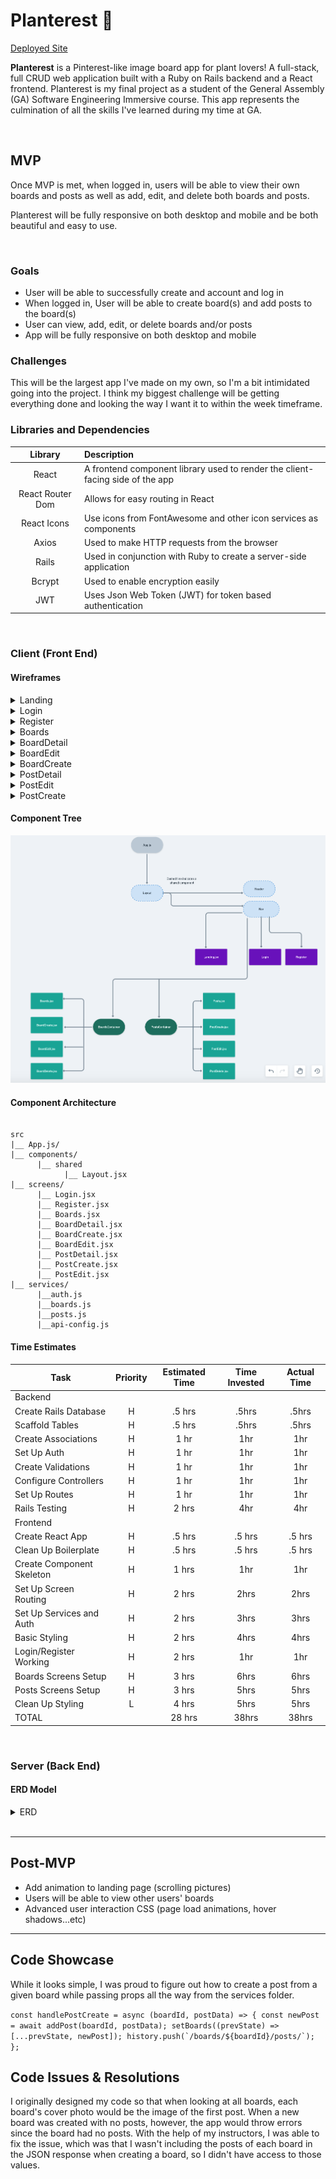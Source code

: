 # Planterest :herb:

[Deployed Site](https://planterest.netlify.app/)

**Planterest** is a Pinterest-like image board app for plant lovers! A full-stack, full CRUD web application built with a Ruby on Rails backend and a React frontend. Planterest is my final project as a student of the General Assembly (GA) Software Engineering Immersive course. This app represents the culmination of all the skills I've learned during my time at GA.

<br>

## MVP

Once MVP is met, when logged in, users will be able to view their own boards and posts as well as add, edit, and delete both boards and posts.

Planterest will be fully responsive on both desktop and mobile and be both beautiful and easy to use.

<br>

### Goals

- User will be able to successfully create and account and log in
- When logged in, User will be able to create board(s) and add posts to the board(s)
- User can view, add, edit, or delete boards and/or posts
- App will be fully responsive on both desktop and mobile
  <br>

### Challenges

This will be the largest app I've made on my own, so I'm a bit intimidated going into the project. I think my biggest challenge will be getting everything done and looking the way I want it to within the week timeframe.
<br>

### Libraries and Dependencies

|     Library      | Description                                                                   |
| :--------------: | :---------------------------------------------------------------------------- |
|      React       | A frontend component library used to render the client-facing side of the app |
| React Router Dom | Allows for easy routing in React                                              |
|   React Icons    | Use icons from FontAwesome and other icon services as components              |
|      Axios       | Used to make HTTP requests from the browser                                   |
|      Rails       | Used in conjunction with Ruby to create a server-side application             |
|      Bcrypt      | Used to enable encryption easily                                              |
|       JWT        | Uses Json Web Token (JWT) for token based authentication                      |

<br>

### Client (Front End)

#### Wireframes

<details><summary>Landing</summary>
      
![Landing](https://github.com/Hanna-Boorom/planterest/blob/main/README-images/Landing%20Wireframes.png)

</details>

<details><summary>Login</summary>
      
![Login](https://github.com/Hanna-Boorom/planterest/blob/main/README-images/Login%20Wireframes.png)

</details>

<details><summary>Register</summary>
      
![Register](https://github.com/Hanna-Boorom/planterest/blob/main/README-images/Register%20Wireframes.png)

</details>

<details><summary>Boards</summary>
      
![Boards](https://github.com/Hanna-Boorom/planterest/blob/main/README-images/Boards%20Wireframes.png)

</details>

<details><summary>BoardDetail</summary>
      
![BoardDetail](https://github.com/Hanna-Boorom/planterest/blob/main/README-images/BoardDetail%20Wireframes.png)

</details>

<details><summary>BoardEdit</summary>
      
![BoardEdit](https://github.com/Hanna-Boorom/planterest/blob/main/README-images/BoardEdit%20Wireframes.png)

</details>

<details><summary>BoardCreate</summary>
      
![BoardCreate](https://github.com/Hanna-Boorom/planterest/blob/main/README-images/BoardCreate%20Wireframes.png)

</details>

<details><summary>PostDetail</summary>
      
![PostDetail](https://github.com/Hanna-Boorom/planterest/blob/main/README-images/PostDetail%20Wireframes.png)

</details>

<details><summary>PostEdit</summary>
      
![PostEdit](https://github.com/Hanna-Boorom/planterest/blob/main/README-images/PostEdit%20Wireframes.png)

</details>

<details><summary>PostCreate</summary>
      
![PostCreate](https://github.com/Hanna-Boorom/planterest/blob/main/README-images/PostCreate%20Wireframes.png)

</details>

#### Component Tree

![Component Tree](https://github.com/Hanna-Boorom/planterest/blob/main/README-images/Component%20Tree.png)

#### Component Architecture

```structure

src
|__ App.js/
|__ components/
      |__ shared
            |__ Layout.jsx
|__ screens/
      |__ Login.jsx
      |__ Register.jsx
      |__ Boards.jsx
      |__ BoardDetail.jsx
      |__ BoardCreate.jsx
      |__ BoardEdit.jsx
      |__ PostDetail.jsx
      |__ PostCreate.jsx
      |__ PostEdit.jsx
|__ services/
      |__auth.js
      |__boards.js
      |__posts.js
      |__api-config.js

```

#### Time Estimates

| Task                      | Priority | Estimated Time | Time Invested | Actual Time |
| ------------------------- | :------: | :------------: | :-----------: | :---------: |
| Backend                   |          |                |               |             |
| Create Rails Database     |    H     |     .5 hrs     |     .5hrs     |    .5hrs    |
| Scaffold Tables           |    H     |     .5 hrs     |     .5hrs     |    .5hrs    |
| Create Associations       |    H     |      1 hr      |      1hr      |     1hr     |
| Set Up Auth               |    H     |      1 hr      |      1hr      |     1hr     |
| Create Validations        |    H     |      1 hr      |      1hr      |     1hr     |
| Configure Controllers     |    H     |      1 hr      |      1hr      |     1hr     |
| Set Up Routes             |    H     |      1 hr      |      1hr      |     1hr     |
| Rails Testing             |    H     |     2 hrs      |      4hr      |     4hr     |
| Frontend                  |          |                |               |             |
| Create React App          |    H     |     .5 hrs     |    .5 hrs     |   .5 hrs    |
| Clean Up Boilerplate      |    H     |     .5 hrs     |    .5 hrs     |   .5 hrs    |
| Create Component Skeleton |    H     |     1 hrs      |      1hr      |     1hr     |
| Set Up Screen Routing     |    H     |     2 hrs      |     2hrs      |    2hrs     |
| Set Up Services and Auth  |    H     |     2 hrs      |     3hrs      |    3hrs     |
| Basic Styling             |    H     |     2 hrs      |     4hrs      |    4hrs     |
| Login/Register Working    |    H     |     2 hrs      |      1hr      |     1hr     |
| Boards Screens Setup      |    H     |     3 hrs      |     6hrs      |    6hrs     |
| Posts Screens Setup       |    H     |     3 hrs      |     5hrs      |    5hrs     |
| Clean Up Styling          |    L     |     4 hrs      |     5hrs      |    5hrs     |
| TOTAL                     |          |     28 hrs     |     38hrs     |    38hrs    |

<br>

### Server (Back End)

#### ERD Model

<details><summary>ERD</summary>
      
![Planterest ERD](https://github.com/Hanna-Boorom/planterest/blob/main/README-images/Planterest%20ERD1.png)

</details>

<br>

---

## Post-MVP

- Add animation to landing page (scrolling pictures)
- Users will be able to view other users' boards
- Advanced user interaction CSS (page load animations, hover shadows...etc)

---

## Code Showcase

While it looks simple, I was proud to figure out how to create a post from a given board while passing props all the way from the services folder.

`` const handlePostCreate = async (boardId, postData) => { const newPost = await addPost(boardId, postData); setBoards((prevState) => [...prevState, newPost]); history.push(`/boards/${boardId}/posts/`); }; ``

## Code Issues & Resolutions

I originally designed my code so that when looking at all boards, each board's cover photo would be the image of the first post. When a new board was created with no posts, however, the app would throw errors since the board had no posts. With the help of my instructors, I was able to fix the issue, which was that I wasn't including the posts of each board in the JSON response when creating a board, so I didn't have access to those values.
